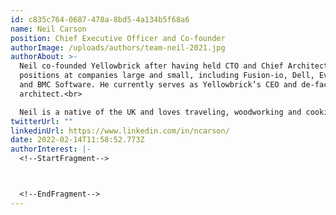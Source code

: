 ```yaml
---
id: c835c764-0687-478a-8bd5-4a134b5f68a6
name: Neil Carson
position: Chief Executive Officer and Co-founder
authorImage: /uploads/authors/team-neil-2021.jpg
authorAbout: >-
  Neil co-founded Yellowbrick after having held CTO and Chief Architect
  positions at companies large and small, including Fusion-io, Dell, Everdream
  and BMC Software. He currently serves as Yellowbrick’s CEO and de-facto chief
  architect.<br>

  Neil is a native of the UK and loves traveling, woodworking and cooking. He has a passion for experiencing different cultures and speaks five languages including fluency in Mandarin and Cantonese.
twitterUrl: ""
linkedinUrl: https://www.linkedin.com/in/ncarson/
date: 2022-02-14T11:58:52.773Z
authorInterest: |-
  <!--StartFragment-->



  <!--EndFragment-->
---
```

